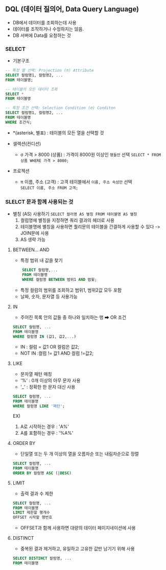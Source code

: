 ## DQL (데이터 질의어, Data Query Language)
- DB에서 데이터를 조회하는데 사용
- 데이터를 조작하거나 수정하지는 않음. 
- DB 서버에 Data를 요청하는 것 

### SELECT
- 기본구조
``` sql
-- 특정 열 선택: Projection (π) Attribute
SELECT 컬럼명1, 컬럼명2, ...
FROM 테이블명;

-- 테이블의 모든 데이터 조회
SELECT *
FROM 테이블명

-- 특정 조건 선택: Selection Condition (σ) Conditon
SELECT 컬럼명1, 컬럼명2, ...
FROM 테이블명
WHERE 조건식;
```
- *(asterisk, 별표) : 테이블의 모든 열을 선택할 것 
- 셀렉션(컨디션)
    - σ 가격 > 8000 (상품) : 가격이 8000원 이상인 `행들만` 선택
        `SELECT * FROM 상품 WHERE 가격 > 8000;`

- 프로젝션    
    - π 이름, 주소 (고객) : 고객 테이블에서 `이름, 주소 속성만` 선택     
        `SELECT 이름, 주소 FROM 고객;`

### SLELCT 문과 함께 사용되는 것 
- 별칭 (AS) 사용하기
    `SELECT 컬러명 AS 별칭 FROM 테이블명 AS 별칭`
    1. 컬럼명에 별칭을 지정하면 쿼리 결과의 헤더로 사용
    2. 테이블명에 별칭을 사용하면 퀄리문의 테이블을 간결하게 사용할 수 있다 -> JOIN문에 사용
    3. AS 생략 가능         

1. BETWEEN... AND
    - 특정 범위 내 값을 찾기
    ``` SQL
        SELECT 컬럼명,...
        FROM 테이블명
        WHERE 컬럼명 BETWEEN 범위1 AND 범윚;
    ```
    - 특정 컬럼의 범위를 조회하고 범위1, 범위2값 모두 포함
    - 날짜, 숫자, 문자열 등 사용가능

2. IN
    - 주어진 목록 안의 값들 중 하나와 일치하는 행 ➡ OR 조건
    ```SQL
    SELECT 컬럼명, ...
    FROM 테이블명
    WHERE 컬럼명 IN (값1, 값2,...)
    ```    
    - IN : 컬럼 = 값1 OR 컬럼은 값2;
    - NOT IN :컬럼 != 값1 AND 컬럼 !=값2;

3. LIKE
    - 문자열 패턴 매칭
    - '%' : 0개 이상의 아무 문자 사용
    - '_' : 정확한 한 문자 대신 사용
    ```SQL
    SELECT 컬럼명, ...
    FROM 테이블명
    WHERE 컬럼명 LIKE '패턴';
    ```
    EX)
      1) A로 시작하는 경우 : 'A%'
      2) A를 포함하는 경우 : '%A%'

4. ORDER BY
    - 단일열 또는 두 개 이상의 열을 오름차순 또는 내림차순으로 정렬
    ```SQL
    SELECT 컬럼명, ...
    FROM 테이블명
    ORDER BY 컬럼명 ASC (|DESC)
    ```

5. LIMIT
    - 출력 결과 수 제한
    ```SQL
    SELECT 컬럼명, ...
    FROM 테이블명
    LIMIT 제한할 행개수
    OFFSET 시작할 행번호 
    ```
    - OFFSET과 함께 사용하면 대량의 데이터 페이지네이션에 사용

6. DISTINCT
    - 중복된 결과 제거하고, 유일하고 고유한 값만 남기기 위해 사용
    ```SQL
    SELECT DISTINCT 컬럼명, ...
    FROM 테이블명
    ```



